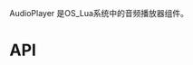 AudioPlayer 是OS_Lua系统中的音频播放器组件。


# API
<!-- TOC --&
[play](#play)
[pause ](#pause )
[resume](#resume)
[stop](#stop)
[seekTo](#seekTo)
[callback](#callback)
[playing](#playing)
[pausing](#pausing)
[looping](#looping)
<!-- /TOC --&

##play
| api  |参数   |返回参数   |平台   |备注|
| ------------ | ------------ | ------------ | ------------ |
|   play     |  name: String<br&times: Number    |   -  |  -    |   播放（uri，重复次数）    |

    例:
    player = AudioPlayer()
	player:play("http://fm111.img.xiaonei.com/tribe/20070613/10/52/A314269027058MUS.mp3")

##pause
| api  |参数   |返回参数   |平台   |备注|
| ------------ | ------------ | ------------ | ------------ |
|    pause    |  -    |   -  |  Android    |    暂停播放   |

    例:
    player = AudioPlayer()
	pause:pause()


##resume
| api  |参数   |返回参数   |平台   |备注|
| ------------ | ------------ | ------------ | ------------ |
|   resume     |  -    |   -  |  Android    |   恢复播放    |

    例:
    player = AudioPlayer()
	pause:resume()


##stop
| api  |参数   |返回参数   |平台   |备注|
| ------------ | ------------ | ------------ | ------------ |
|    stop    |  -    |   -  |  -    |   停止播放    |

    例:
    player = AudioPlayer()
	player:stop()


##seekTo
| api  |参数   |返回参数   |平台   |备注|
| ------------ | ------------ | ------------ | ------------ |
|   seekTo     |  sec: Number    |   -  |  Android    |   到某个位置    |

    例:
    player = AudioPlayer()
	player:seekTo(30)


##callback
| api  |参数   |返回参数   |平台   |备注|
| ------------ | ------------ | ------------ | ------------ |
|   callback     |  v: LuaFunction    |   -  |  Android    |    回调   |

    例:
    player = AudioPlayer()
	player:callback(
	function()
	
	end
	)


##playing
| api  |参数   |返回参数   |平台   |备注|
| ------------ | ------------ | ------------ | ------------ |
|   playing     |  -    |   v: Boolean  |  Android    |  是否播放     |

    例:
    player = AudioPlayer()
	player:playing()


##pausing
| api  |参数   |返回参数   |平台   |备注|
| ------------ | ------------ | ------------ | ------------ |
|   pausing     |  -    |   v: Boolean  |  Android    |  是否暂停     |

    例:
    player = AudioPlayer()
	player:pausing()

##looping
| api  |参数   |返回参数   |平台   |备注|
| ------------ | ------------ | ------------ | ------------ |
|   looping     |  -    |   v: Boolean  |  Android    |    是否循环播放   |

    例:
    player = AudioPlayer()
	player:looping()




